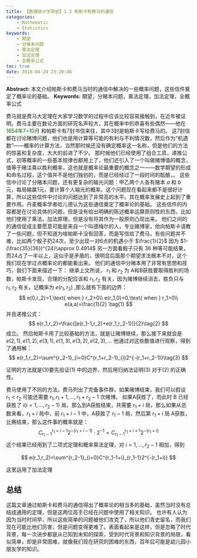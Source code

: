 ```yaml
---
title: 【数理统计学简史】1.3 帕斯卡和费马的通信
categories:
    - Mathematic
    - Statistics
keywords:
    - 期望
    - 分赌本问题
    - 乘法定理
    - 加法定理
    - 全概率公式
toc: true
date: 2018-04-24 23:20:48
---
```


**Abstract:** 本文介绍帕斯卡和费马当时的通信中解决的一些概率问题，这些信件奠定了概率论的基础。
**Keywords:** 期望，分赌本问题，乘法定理，加法定理，全概率公式

<!--more-->
费马就是费马大定理在大家学习数学的过程中应该比较容易接触到，在近年被证明，费马主要在数论方面的研究名声较大，其在概率中的恭喜有些偶然——他在 <font color="006600">1654年7~10月</font> 和帕斯卡有7封书信来往，其中3封是帕斯卡写给费马的。
这7封信都在讨论赌博问题，他们也是用计算等可能的有利与不利情况数，然后作为“机遇数”——概率的计算方法，当然那时候还没有确定概率这一名称，但是他们的方法的惊喜和复杂度，大大的前进了不少。
那时候他们已经使用了组合工具，递推公式，初等概率的一些基本规律也都用上了，他们还引入了一个叫做赌博值的概念，值等于赌注乘以胜利概率，这也就是概率论最重要的概念之一——数学期望的形成和命名过程，这个值并不是他们独创的，而是已经经过了一段时间的酝酿，。
这些信中讨论了分赌本问题，还有更复杂的输光问题：甲乙两个人各有赌本 $a$ 和 $b$ 元，每局输赢1元，要计算个人输光的概率。这个问题现在看起来都不是很好计算，所以这些信件中讨论的问题达到了非常高的水平。其在概率发展史上起到了重要作用。丹麦概率学者哈儿德认为这些通信奠定了概率论的基础。
这些信件的内容都是在讨论具体的问题，但是没有给出明确的陈述概率运算原则性的东西，比如他们使用了乘法，加法原理，但是没有将其作为一般原则凸现出来。
他们之间的的通信促成主要愿意可能是来自一个叫德梅尔的人，专业赌博家，他向帕斯卡请教了一些问题，但不知道为啥帕斯卡没有回答，而是写信给了费马，有些问题并不难，比如两个骰子扔24次，至少出现一对6点的机遇小于 $\frac{1}{2}$ 因为 $1-(\frac{35}{36})^{24}\approx 0.4914$ 另一方面看骰子只有 36 种等可能结果，而24占了一半以上，这似乎是矛盾的，很明显后面那个期望求法根本不对，这个我们现在学过点概率论的都能看出来。
他们的通信中分赌本用了非常有思想和技巧，我们下面来描述一下：
继承上文所说， $r_1$ 和 $r_2$ 为 A和B获胜要取得胜利的场数，帕斯卡发现，合理的分配应该和 $r_1,r_2$ 有关，因为赌博继续消去，胜负只与 $r_1,r_2$ 有关，记概率为 $e(r_1,r_2)$ ,那么就有下面的边界：
$$
e(0,r_2)=1,\text{ when } r_2>0\\
e(r_1,0)=0,\text{ when } r_1>0\\
e(a,a)=\frac{1}{2} \tag{1}
$$
并且递推公式：
$$
e(r_1,r_2)=\frac{[e(r_1-1,r_2)+e(r_1,r_2-1)]}{2}\tag{2}
$$
成立。
然后帕斯卡用了比较基础的方法，就是让赌博继续，那么接下来就会是 $e(2,1),e(1,2),e(3,1),e(1,3),e(3,2),e(2,3),\dots$ 他通过对这些数值进行观察，得到了通用解：
$$
e(r_1,r_2)=\sum^{r_2-1}_{i=0}C^{r_1+r_2-1}_{i}2^{-(r_1+r_2-1)}\tag{3}
$$

证明的方法就是(3)要先验证(1) 中的边界，然后用归纳法证明(3) 对于(2) 的正确性。

费马使用了不同的方法，费马列出了完备事件群，如果赌博结束，我们可以假设  $r_1<r_2$ 可能还需要 $r_1,r_1+1,\dots,r_1+r_2-1$ 次赌博。
如果A获胜了，而此时 B 已经获胜了 $i(i=1,\dots,r_2-1)$ 局，那么到A获胜结束，共需要 $r_1+i$ 局，那么如果从总数来看，$r_1+i$ 局中，前 $r_1+i-1$ 中，A获胜了 $r_1-1$ 局，然后第 $r_1+i$ 局 A获胜，比赛结束，那么这件事的概率就是：
$$
C^{r_1+i-1}_{r_1-1}2^{-(r_1+i-1)}\cdot 2^{-1}=C^{r_1+i+1}_{r_1-1}2^{-(r_1+i)}
$$
这个结果已经用到了二项式定理和概率乘法定理，对 $i=1,\dots,r_2-1$ 相加，得到

$$
e(r_1,r_2)=\sum^{r_2-1}_{i=0}C^{r_1-1+i}_{r_1-1}2^{-(r_1+i)}
$$

这里运用了加法定理
## 总结
这篇文章通过帕斯卡和费马的通信得出了概率论的相当多的基础，虽然当时没有总结成通用的定理，但是这两位高手已经在问题中使用了相关知识。
也许有人认为因为当时时间早，所以这些简单的问题被他们攻克了，所以他们青史留名，而我们现在可能比他们厉害，但是问题变得更难了。表面看起来是这样，但是忽略了时代背景，每一次进步都是从已知到未知的探索，受到时代背景和知识背景的局限，看似简单，却是非常困难，就像我们现在研究的困难的东西，百年后可能是幼儿园小朋友学的知识。
